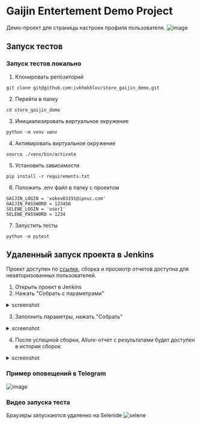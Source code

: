 # Gaijin Entertement Demo Project
Демо-проект для страницы настроек профиля пользователя.
![image](https://github.com/ivkhokhlov/store_gaijin_demo/assets/58159018/a8f6b440-0997-4417-b731-723c90e20cf8)

## Запуск тестов
### Запуск тестов локально
1. Клонировать репозиторий
```
git clone git@github.com:ivkhokhlov/store_gaijin_demo.git
```
2. Перейти в папку
```
cd store_gaijin_demo
```
3. Инициализировать виртуальное окружение
```
python -m venv venv
```
4. Активировать виртуальное окружение
```
source ./venv/bin/activate
```
5. Установить зависимости
```
pip install -r requirements.txt
```
6. Положить .env файл в папку с проектом
```
GAIJIN_LOGIN = 'xokev83191@ipnuc.com'
GAIJIN_PASSWORD = 123456
SELENE_LOGIN = 'user1'
SELENE_PASSWORD = 1234
```
7. Запустить тесты
```
python -m pytest
```
## Удаленный запуск проекта в Jenkins
Проект доступен по [ссылке](https://jenkins.autotests.cloud/job/C07-master_klinka-store_gaijin_demo/), сборка и просмотр отчетов доступна для неавторизованных пользователей.
1. Открыть проект в Jenkins
2. Нажать "Собрать с параметрами"
<details><summary>screenshot</summary><img src=https://github.com/ivkhokhlov/store_gaijin_demo/assets/58159018/856de153-56cf-4511-975e-473a0479eede></details>

3. Заполнить параметры, нажать "Собрать"
<details><summary>screenshot</summary><img src=https://github.com/ivkhokhlov/store_gaijin_demo/assets/58159018/8f318a87-a210-4293-af4c-f0b92d9e086d></details>

4. После успешной сборки, Allure-отчет с результатами будет доступен в истории сборок
<details><summary>screenshot</summary><img src=https://github.com/ivkhokhlov/store_gaijin_demo/assets/58159018/8a3e48cf-a4fd-4a82-bc6c-c41b0213d6e3></details>

### Пример оповещений в Telegram
![image](https://github.com/ivkhokhlov/store_gaijin_demo/assets/58159018/167cd8d9-a7c0-45ef-9118-abe0579dc69e)
### Видео запуска теста
Браузеры запускаются удаленно на Selenide
![selene](https://github.com/ivkhokhlov/store_gaijin_demo/assets/58159018/cac8b732-daf2-44d6-b572-41cbd0edef7e)
